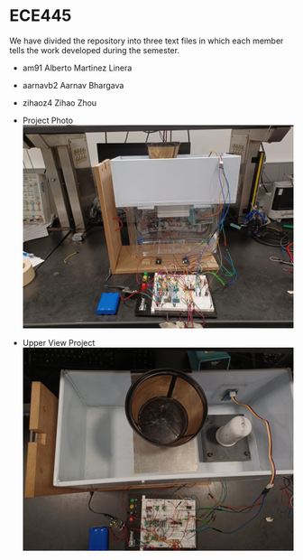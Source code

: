 # ECE445

We have divided the repository into three text files in which each member tells the work developed during the semester. 
- am91 Alberto Martinez Linera
- aarnavb2 Aarnav Bhargava
- zihaoz4 Zihao Zhou

- Project Photo
![Project Photo](https://github.com/amartli/ECE445/blob/main/am91/photo/project.jpeg)

- Upper View Project
![Upper View Project](https://github.com/amartli/ECE445/blob/main/am91/photo/upper%20view.jpeg)




